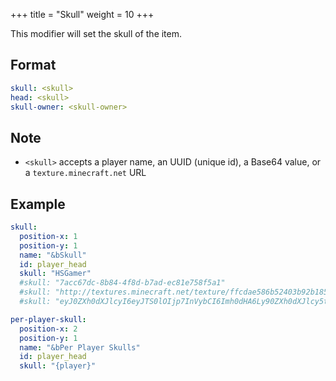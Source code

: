 +++
title = "Skull"
weight = 10
+++

This modifier will set the skull of the item.

## Format

```yaml
skull: <skull>
head: <skull>
skull-owner: <skull-owner>
```

## Note

* `<skull>` accepts a player name, an UUID (unique id), a Base64 value, or a `texture.minecraft.net` URL

## Example

```yaml
skull:
  position-x: 1
  position-y: 1
  name: "&bSkull"
  id: player_head
  skull: "HSGamer"
  #skull: "7acc67dc-8b84-4f8d-b7ad-ec81e758f5a1"
  #skull: "http://textures.minecraft.net/texture/ffcdae586b52403b92b1857ee4331bac636af08bab92ba5750a54a83331a6353"
  #skull: "eyJ0ZXh0dXJlcyI6eyJTS0lOIjp7InVybCI6Imh0dHA6Ly90ZXh0dXJlcy5taW5lY3JhZnQubmV0L3RleHR1cmUvZTM1ODNkNTNlOWNhZjE3MGUwNWI1MTYxN2E2N2QxMzEwZDJkODExYTUxNTg4NjI5ODZjMTVlMjg2NzhhNTA1ZiJ9fX0="

per-player-skull:
  position-x: 2
  position-y: 1
  name: "&bPer Player Skulls"
  id: player_head
  skull: "{player}"
```
